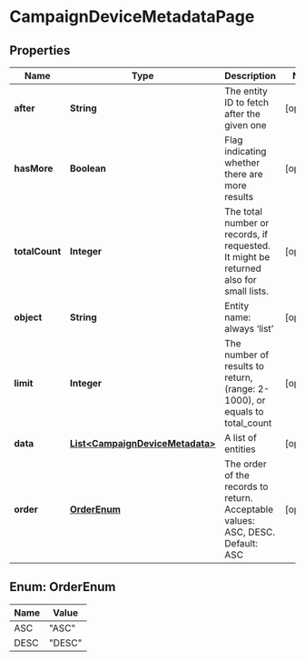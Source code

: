
# CampaignDeviceMetadataPage

## Properties
Name | Type | Description | Notes
------------ | ------------- | ------------- | -------------
**after** | **String** | The entity ID to fetch after the given one |  [optional]
**hasMore** | **Boolean** | Flag indicating whether there are more results |  [optional]
**totalCount** | **Integer** | The total number or records, if requested. It might be returned also for small lists. |  [optional]
**object** | **String** | Entity name: always ‘list’ |  [optional]
**limit** | **Integer** | The number of results to return, (range: 2-1000), or equals to total_count |  [optional]
**data** | [**List&lt;CampaignDeviceMetadata&gt;**](CampaignDeviceMetadata.md) | A list of entities |  [optional]
**order** | [**OrderEnum**](#OrderEnum) | The order of the records to return. Acceptable values: ASC, DESC. Default: ASC |  [optional]


<a name="OrderEnum"></a>
## Enum: OrderEnum
Name | Value
---- | -----
ASC | &quot;ASC&quot;
DESC | &quot;DESC&quot;



